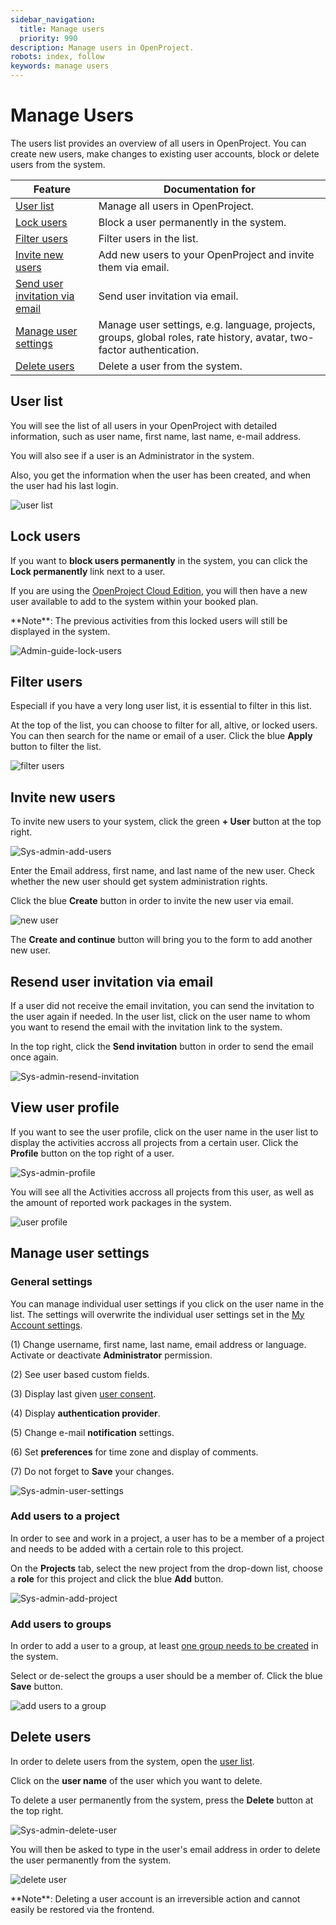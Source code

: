 ```yaml
---
sidebar_navigation:
  title: Manage users
  priority: 990
description: Manage users in OpenProject.
robots: index, follow
keywords: manage users
---
```


# Manage Users

The users list provides an overview of all users in OpenProject. You can create new users, make changes to existing user accounts, block or delete users from the system.

| Feature                                                      | Documentation for                                            |
| ------------------------------------------------------------ | ------------------------------------------------------------ |
| [User list](#user-list)                                      | Manage all users in OpenProject.                             |
| [Lock users](#lock-users)                                    | Block a user permanently in the system.                      |
| [Filter users](#filter-users)                                | Filter users in the list.                                    |
| [Invite new users](#invite-new-users)                        | Add new users to your OpenProject and invite them via email. |
| [Send user invitation via email](#resend-user-invitation-via-email) | Send user invitation via email.                              |
| [Manage user settings](#manage-user-settings)                | Manage user settings, e.g. language, projects, groups, global roles, rate history, avatar, two-factor authentication. |
| [Delete users](#delete-users)                                | Delete a user from the system.                               |

## User list

You will see the list of all users in your OpenProject with detailed information, such as user name, first name, last name, e-mail address.

You will also see if a user is an Administrator in the system.

Also, you get the information when the user has been created, and when the user had his last login.

![user list](image-20200115153138004.png)

## Lock users

If you want to **block users permanently** in the system, you can click the **Lock permanently** link next to a user.

If you are using the [OpenProject Cloud Edition](../../cloud-edition-guide), you will then have a new user available to add to the system within your booked plan.

<div class="alert alert-info" role="alert">
**Note**: The previous activities from this locked users will still be displayed in the system.
</div>

![Admin-guide-lock-users](Admin-guide-lock-users.png)

## Filter users

Especiall if you have a very long user list, it is essential to filter in this list.

At the top of the list, you can choose to filter for all, altive, or locked users. 
You can then search for the name or email of a user. Click the blue **Apply** button to filter the list.

![filter users](image-20200115155456033.png)

## Invite new users

To invite new users to your system, click the green **+ User** button at the top right.

![Sys-admin-add-users](Sys-admin-add-users.png)

Enter the Email address, first name, and last name of the new user. Check whether the new user should get system administration rights.

Click the blue **Create** button in order to invite the new user via email.

![new user](image-20200115155855409.png)

The **Create and continue** button will bring you to the form to add another new user.

## Resend user invitation via email

If a user did not receive the email invitation, you can send the invitation to the user again if needed. In the user list, click on the user name to whom you want to resend the email with the invitation link to the system.

In the top right, click the **Send invitation** button in order to send the email once again.

![Sys-admin-resend-invitation](Sys-admin-resend-invitation.png)

## View user profile

If you want to see the user profile, click on the user name in the user list to display the activities accross all projects from a certain user. Click the **Profile** button on the top right of a user.

![Sys-admin-profile](Sys-admin-profile.png)



You will see all the Activities accross all projects from this user, as well as the amount of reported work packages in the system.

![user profile](image-20200115162109669.png)

## Manage user settings

### General settings

You can manage individual user settings if you click on the user name in the list. The settings will overwrite the individual user settings set in the [My Account settings](../../../getting-started/my-account/).

(1) Change username, first name, last name, email address or language. Activate or deactivate **Administrator** permission.

(2) See user based custom fields.

(3) Display last given [user consent](../settings/#user-consent).

(4) Display **authentication provider**.

(5) Change e-mail **notification** settings.

(6) Set **preferences** for time zone and display of comments.

(7) Do not forget to **Save** your changes.

![Sys-admin-user-settings](Sys-admin-user-settings.png)

### Add users to a project

In order to see and work in a project, a user has to be a member of a project and needs to be added with a certain role to this project.

On the **Projects** tab, select the new project from the drop-down list, choose a **role** for this project and click the blue **Add** button.

![Sys-admin-add-project](Sys-admin-add-project.gif)

### Add users to groups

In order to add a user to a group, at least [one group needs to be created](../groups) in the system.

Select or de-select the groups a user should be a member of. Click the blue **Save** button.

![add users to a group](image-20200115165406439.png)



## Delete users

In order to delete users from the system, open the [user list](#user-list).

Click on the **user name** of the user which you want to delete.

To delete a user permanently from the system, press the **Delete** button at the top right. 

![Sys-admin-delete-user](Sys-admin-delete-user.png)

You will then be asked to type in the user's email address in order to delete the user permanently from the system.

![delete user](image-20200115162533470.png)

<div class="alert alert-info" role="alert">
**Note**: Deleting a user account is an irreversible action and cannot easily be restored via the frontend.
</div>
